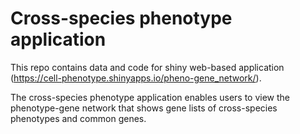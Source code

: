 # Cross-species phenotype application
This repo contains data and code for shiny web-based application (https://cell-phenotype.shinyapps.io/pheno-gene_network/).

The cross-species phenotype application enables users to view the phenotype-gene network that shows gene lists of cross-species phenotypes and common genes.
